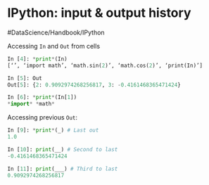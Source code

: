 # IPython: input & output history
#DataScience/Handbook/IPython


Accessing `In` and `Out` from cells
```python
In [4]: *print*(In)
[‘’, ‘import math’, ‘math.sin(2)’, ‘math.cos(2)’, ‘print(In)’]

In [5]: Out
Out[5]: {2: 0.9092974268256817, 3: -0.4161468365471424}
```

```python
In [6]: *print*(In[1])
*import* *math*
```



Accessing previous `Out`:
```python
In [9]: *print*(_) # Last out
1.0

In [10]: print(__) # Second to last
-0.4161468365471424

In [11]: print(___) # Third to last
0.9092974268256817
```

